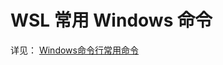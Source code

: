 # WSL 常用 Windows 命令

详见：
[Windows命令行常用命令](learning/subjects/Computer/Operating-System/Windows/Windows命令行常用命令.md)

